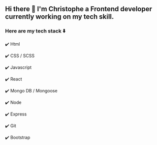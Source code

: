 ## Hi there 👋 I'm Christophe a Frontend developer currently working on my tech skill. 

### Here are my tech stack :arrow_down:


:heavy_check_mark: Html

:heavy_check_mark: CSS / SCSS

:heavy_check_mark: Javascript 

:heavy_check_mark: React

:heavy_check_mark: Mongo DB / Mongoose

:heavy_check_mark: Node

:heavy_check_mark: Express

:heavy_check_mark: Git

:heavy_check_mark: Bootstrap
